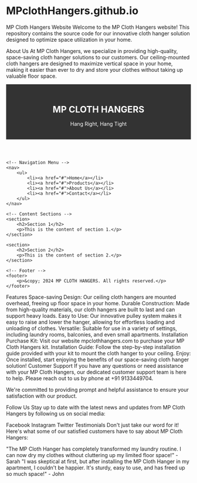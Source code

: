# MPclothHangers.github.io
MP Cloth Hangers Website
Welcome to the MP Cloth Hangers website! This repository contains the source code for our innovative cloth hanger solution designed to optimize space utilization in your home.

About Us
At MP Cloth Hangers, we specialize in providing high-quality, space-saving cloth hanger solutions to our customers. Our ceiling-mounted cloth hangers are designed to maximize vertical space in your home, making it easier than ever to dry and store your clothes without taking up valuable floor space.

<html lang="en">
<head>
    <meta charset="UTF-8">
    <meta name="viewport" content="width=device-width, initial-scale=1.0">
    <title>BEST IN TOWN</title>
    <style>
<html lang="en">
<head>
    <meta charset="UTF-8">
    <meta name="viewport" content="width=device-width, initial-scale=1.0">
    <title>Your Website Title</title>
    <style>
        /* Resetting default margin and padding */
        body, h1, h2, p, ul, li {
            margin: 0;
            padding: 0;
        }

        /* Global styles */
        body {
            font-family: Arial, sans-serif;
            line-height: 1.6;
        }

        /* Header styles */
        header {
            background-color: #333;
            color: #fff;
            padding: 20px;
            text-align: center;
        }

        header h1 {
            font-size: 24px;
        }

        /* Navigation menu styles */
        nav {
            background-color: #444;
            padding: 10px;
        }

        nav ul {
            list-style-type: none;
            text-align: center;
        }

        nav ul li {
            display: inline;
            margin-right: 20px;
        }

        nav ul li a {
            color: #fff;
            text-decoration: none;
        }

        /* Content section styles */
        section {
            padding: 20px;
            margin: 20px 0;
            background-color: #f9f9f9;
        }

        section h2 {
            font-size: 20px;
            margin-bottom: 10px;
        }

        /* Footer styles */
        footer {
            background-color: #333;
            color: #fff;
            text-align: center;
            padding: 10px;
            position: fixed;
            bottom: 0;
            width: 100%;
        }
    </style>
</head>
<body>
    <!-- Header -->
    <header>
        <h1>Your Website Name</h1>
        <p>Your slogan or brief description here</p>
    </header>

    <!-- Navigation Menu -->
    <nav>
        <ul>
            <li><a href="#">Home</a></li>
            <li><a href="#">Products</a></li>
            <li><a href="#">About Us</a></li>
            <li><a href="#">Contact</a></li>
        </ul>
    </nav>

    <!-- Content Sections -->
    <section>
        <h2>Section 1</h2>
        <p>This is the content of section 1.</p>
    </section>

    <section>
        <h2>Section 2</h2>
        <p>This is the content of section 2.</p>
    </section>

    <!-- Footer -->
    <footer>
        <p>&copy; 2024 Your Website Name. All rights reserved.</p>
    </footer>
</body>
</html>
    </style>
</head>
<body>
    <!-- Header -->
    <header>
        <h1>MP CLOTH HANGERS</h1>
        <p>Hang Right, Hang Tight</p>
    </header>

    <!-- Navigation Menu -->
    <nav>
        <ul>
            <li><a href="#">Home</a></li>
            <li><a href="#">Products</a></li>
            <li><a href="#">About Us</a></li>
            <li><a href="#">Contact</a></li>
        </ul>
    </nav>

    <!-- Content Sections -->
    <section>
        <h2>Section 1</h2>
        <p>This is the content of section 1.</p>
    </section>

    <section>
        <h2>Section 2</h2>
        <p>This is the content of section 2.</p>
    </section>

    <!-- Footer -->
    <footer>
        <p>&copy; 2024 MP CLOTH HANGERS. All rights reserved.</p>
    </footer>
</body>
</html>

Features
Space-saving Design: Our ceiling cloth hangers are mounted overhead, freeing up floor space in your home.
Durable Construction: Made from high-quality materials, our cloth hangers are built to last and can support heavy loads.
Easy to Use: Our innovative pulley system makes it easy to raise and lower the hanger, allowing for effortless loading and unloading of clothes.
Versatile: Suitable for use in a variety of settings, including laundry rooms, balconies, and even small apartments.
Installation
Purchase Kit: Visit our website mpclothhangers.com to purchase your MP Cloth Hangers kit.
Installation Guide: Follow the step-by-step installation guide provided with your kit to mount the cloth hanger to your ceiling.
Enjoy: Once installed, start enjoying the benefits of our space-saving cloth hanger solution!
Customer Support
If you have any questions or need assistance with your MP Cloth Hangers, our dedicated customer support team is here to help. Please reach out to us by phone at +91 9133449704.

We're committed to providing prompt and helpful assistance to ensure your satisfaction with our product.

Follow Us
Stay up to date with the latest news and updates from MP Cloth Hangers by following us on social media:

Facebook
Instagram
Twitter
Testimonials
Don't just take our word for it! Here's what some of our satisfied customers have to say about MP Cloth Hangers:

"The MP Cloth Hanger has completely transformed my laundry routine. I can now dry my clothes without cluttering up my limited floor space!" - Sarah
"I was skeptical at first, but after installing the MP Cloth Hanger in my apartment, I couldn't be happier. It's sturdy, easy to use, and has freed up so much space!" - John
